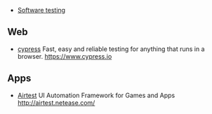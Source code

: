 - [Software testing](https://en.wikipedia.org/wiki/Software_testing)


## Web
- [cypress](https://github.com/cypress-io/cypress) Fast, easy and reliable testing for anything that runs in a browser. https://www.cypress.io



## Apps
- [Airtest](https://github.com/AirtestProject/Airtest) UI Automation Framework for Games and Apps http://airtest.netease.com/

